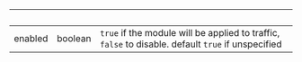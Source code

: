 <!-- Code generated for API Clients. DO NOT EDIT. -->

| &nbsp;  | &nbsp;  | &nbsp;                                                                                             |
| ------- | ------- | -------------------------------------------------------------------------------------------------- |
| enabled | boolean | `true` if the module will be applied to traffic, `false` to disable. default `true` if unspecified |
